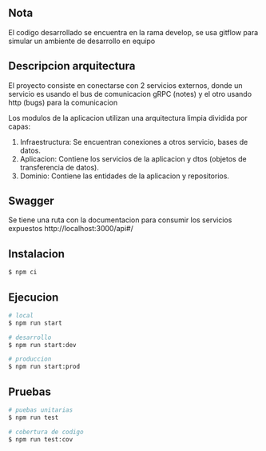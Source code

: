## Nota
El codigo desarrollado se encuentra en la rama develop, se usa gitflow para simular un ambiente de desarrollo en equipo

## Descripcion arquitectura

El proyecto consiste en conectarse con 2 servicios externos, donde un servicio es usando el bus de comunicacion gRPC (notes) y el otro usando
http (bugs) para la comunicacion 

Los modulos de la aplicacion utilizan una arquitectura limpia dividida por capas:

1. Infraestructura: Se encuentran conexiones a otros servicio, bases de datos.
2. Aplicacion: Contiene los servicios de la aplicacion y dtos (objetos de transferencia de datos).
3. Dominio: Contiene las entidades de la aplicacion y repositorios.

## Swagger 

Se tiene una ruta con la documentacion para consumir los servicios expuestos http://localhost:3000/api#/

## Instalacion

```bash
$ npm ci
```

## Ejecucion

```bash
# local
$ npm run start

# desarrollo
$ npm run start:dev

# produccion
$ npm run start:prod
```

## Pruebas

```bash
# puebas unitarias
$ npm run test

# cobertura de codigo
$ npm run test:cov
```
